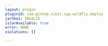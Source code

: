 ```yaml
---
layout: plugin
pluginId: com.github.nikit.cpp.wildfly.deploy
jarSha1: INVALID
isJarAvailable: true
error: NONE
violations: []

---
```

